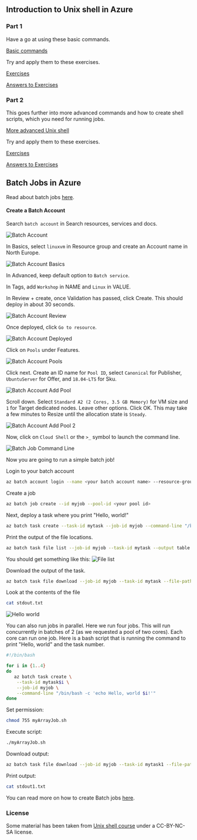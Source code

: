 ## Introduction to Unix shell in Azure

### Part 1
Have a go at using these basic commands.

[Basic commands](https://github.com/alexeymorgunov/unixshellcourse/blob/master/Notes1.md)

Try and apply them to these exercises.

[Exercises](https://github.com/alexeymorgunov/unixshellcourse/blob/master/Exercises1.md)

[Answers to Exercises](https://github.com/alexeymorgunov/unixshellcourse/blob/master/Exercises1.md)

### Part 2
This goes further into more advanced commands and how to create shell scripts, which you need for running jobs.

[More advanced Unix shell](https://github.com/alexeymorgunov/unixshellcourse/blob/master/Notes2.md)

Try and apply them to these exercises.

[Exercises](https://github.com/alexeymorgunov/unixshellcourse/blob/master/Exercises2.md)

[Answers to Exercises](https://github.com/alexeymorgunov/unixshellcourse/blob/master/Answers2.md)

## Batch Jobs in Azure

Read about batch jobs [here](https://docs.microsoft.com/en-us/azure/batch/batch-technical-overview).

#### Create a Batch Account

Search `batch account` in Search resources, services and docs.

![Batch Account](img/batchaccounts1.png)

In Basics, select `linuxvm` in Resource group and create an Account name in North Europe.

![Batch Account Basics](img/basicsbatchaccounts2.png)

In Advanced, keep default option to `Batch service`.

In Tags, add `Workshop` in NAME and `Linux` in VALUE.

In Review + create, once Validation has passed, click Create. This should deploy in about 30 seconds.

![Batch Account Review](img/reviewbatchaccounts4.png)

Once deployed, click `Go to resource`.

![Batch Account Deployed](img/deployedbatchaccounts5.png)

Click on `Pools` under Features.

![Batch Account Pools](img/poolsbatchaccounts6.png)

Click next. Create an ID name for `Pool ID`, select `Canonical` for Publisher, `UbuntuServer` for Offer, and `18.04-LTS` for Sku.

![Batch Account Add Pool](img/addpoolbatchaccounts7.png)

Scroll down. Select `Standard A2 (2 Cores, 3.5 GB Memory)` for VM size and `1` for Target dedicated nodes. Leave other options. Click OK. This may take a few minutes to Resize until the allocation state is `Steady`.

![Batch Account Add Pool 2](img/addpool2batchaccounts8.png)

Now, click on `Cloud Shell` or the `>_` symbol to launch the command line.

![Batch Job Command Line](img/deployedpools9.png)

Now you are going to run a simple batch job!

Login to your batch account
```bash
az batch account login --name <your batch account name> --resource-group linuxvm --shared-key-auth
```

Create a job
```bash
az batch job create --id myjob --pool-id <your pool id>
```

Next, deploy a task where you print "Hello, world!"
```bash
az batch task create --task-id mytask --job-id myjob --command-line "/bin/bash -c 'echo Hello, world'"
```

Print the output of the file locations.
```bash
az batch task file list --job-id myjob --task-id mytask --output table
```
You should get something like this:
![File list](img/locationoutput11.png)

Download the output of the task.
```bash
az batch task file download --job-id myjob --task-id mytask --file-path stdout.txt --destination ./stdout.txt
```

Look at the contents of the file
```bash
cat stdout.txt
```
![Hello world](img/helloworld12.png)

You can also run jobs in parallel. Here we run four jobs. This will run concurrently in batches of 2 (as we requested a pool of two cores). Each core can run one job. Here is a bash script that is running the command to print "Hello, world" and the task number.
```bash
#!/bin/bash

for i in {1..4}
do
   az batch task create \
    --task-id mytask$i \
    --job-id myjob \
    --command-line "/bin/bash -c 'echo Hello, world $i!'"
done
```
Set permission:
```bash
chmod 755 myArrayJob.sh
```

Execute script:
```bash
./myArrayJob.sh
```

Download output:
```bash
az batch task file download --job-id myjob --task-id mytask1 --file-path stdout.txt --destination ./stdout1.txt
```

Print output:
```bash
cat stdout1.txt
```

You can read more on how to create Batch jobs [here](https://docs.microsoft.com/en-us/azure/batch/).

### License
Some material has been taken from [Unix shell course](https://github.com/alexeymorgunov/unixshellcourse) under a CC-BY-NC-SA license.
